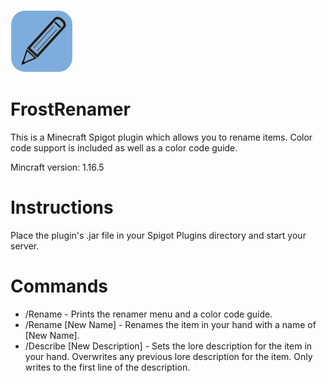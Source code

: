 ![FrostRenamer](/frostrenamer-logo.png?raw=true "FrostRenamer")

FrostRenamer
===========
This is a Minecraft Spigot plugin which allows you to rename items.  Color code support is included as well as a color code guide.                                                                       

Mincraft version: 1.16.5


Instructions
===========
Place the plugin's .jar file in your Spigot Plugins directory and start your server.


Commands
===========
* /Rename - Prints the renamer menu and a color code guide.
* /Rename [New Name] - Renames the item in your hand with a name of [New Name].
* /Describe [New Description] - Sets the lore description for the item in your hand. Overwrites any previous lore description for the item. Only writes to the first line of the description.
